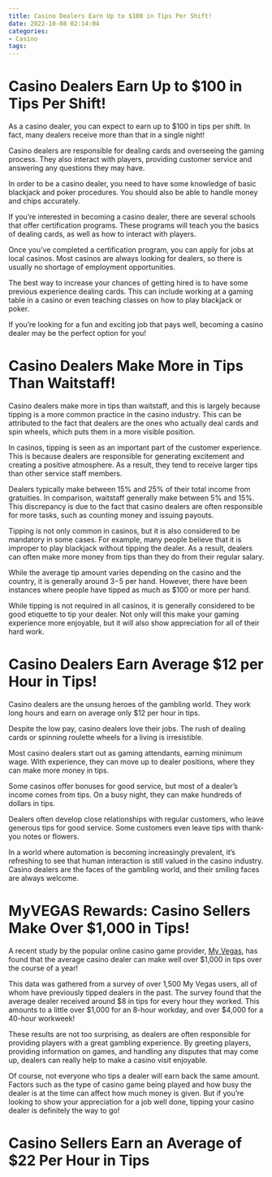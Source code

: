 ```yaml
---
title: Casino Dealers Earn Up to $100 in Tips Per Shift!
date: 2022-10-08 02:14:04
categories:
- Casino
tags:
---
```



#  Casino Dealers Earn Up to $100 in Tips Per Shift!

As a casino dealer, you can expect to earn up to $100 in tips per shift. In fact, many dealers receive more than that in a single night!

Casino dealers are responsible for dealing cards and overseeing the gaming process. They also interact with players, providing customer service and answering any questions they may have.

In order to be a casino dealer, you need to have some knowledge of basic blackjack and poker procedures. You should also be able to handle money and chips accurately.

If you’re interested in becoming a casino dealer, there are several schools that offer certification programs. These programs will teach you the basics of dealing cards, as well as how to interact with players.

Once you’ve completed a certification program, you can apply for jobs at local casinos. Most casinos are always looking for dealers, so there is usually no shortage of employment opportunities.

The best way to increase your chances of getting hired is to have some previous experience dealing cards. This can include working at a gaming table in a casino or even teaching classes on how to play blackjack or poker.

If you’re looking for a fun and exciting job that pays well, becoming a casino dealer may be the perfect option for you!

#  Casino Dealers Make More in Tips Than Waitstaff!

Casino dealers make more in tips than waitstaff, and this is largely because tipping is a more common practice in the casino industry. This can be attributed to the fact that dealers are the ones who actually deal cards and spin wheels, which puts them in a more visible position.

In casinos, tipping is seen as an important part of the customer experience. This is because dealers are responsible for generating excitement and creating a positive atmosphere. As a result, they tend to receive larger tips than other service staff members.

Dealers typically make between 15% and 25% of their total income from gratuities. In comparison, waitstaff generally make between 5% and 15%. This discrepancy is due to the fact that casino dealers are often responsible for more tasks, such as counting money and issuing payouts.

Tipping is not only common in casinos, but it is also considered to be mandatory in some cases. For example, many people believe that it is improper to play blackjack without tipping the dealer. As a result, dealers can often make more money from tips than they do from their regular salary.

While the average tip amount varies depending on the casino and the country, it is generally around $3-$5 per hand. However, there have been instances where people have tipped as much as $100 or more per hand.

While tipping is not required in all casinos, it is generally considered to be good etiquette to tip your dealer. Not only will this make your gaming experience more enjoyable, but it will also show appreciation for all of their hard work.

#  Casino Dealers Earn Average $12 per Hour in Tips!

Casino dealers are the unsung heroes of the gambling world. They work long hours and earn on average only $12 per hour in tips.

Despite the low pay, casino dealers love their jobs. The rush of dealing cards or spinning roulette wheels for a living is irresistible.

Most casino dealers start out as gaming attendants, earning minimum wage. With experience, they can move up to dealer positions, where they can make more money in tips.

Some casinos offer bonuses for good service, but most of a dealer’s income comes from tips. On a busy night, they can make hundreds of dollars in tips.

Dealers often develop close relationships with regular customers, who leave generous tips for good service. Some customers even leave tips with thank-you notes or flowers.

In a world where automation is becoming increasingly prevalent, it’s refreshing to see that human interaction is still valued in the casino industry. Casino dealers are the faces of the gambling world, and their smiling faces are always welcome.

#  MyVEGAS Rewards: Casino Sellers Make Over $1,000 in Tips!

A recent study by the popular online casino game provider, <a href="https://www.myvegas.com">My Vegas</a>, has found that the average casino dealer can make well over $1,000 in tips over the course of a year!

This data was gathered from a survey of over 1,500 My Vegas users, all of whom have previously tipped dealers in the past. The survey found that the average dealer received around $8 in tips for every hour they worked. This amounts to a little over $1,000 for an 8-hour workday, and over $4,000 for a 40-hour workweek!

These results are not too surprising, as dealers are often responsible for providing players with a great gambling experience. By greeting players, providing information on games, and handling any disputes that may come up, dealers can really help to make a casino visit enjoyable.

Of course, not everyone who tips a dealer will earn back the same amount. Factors such as the type of casino game being played and how busy the dealer is at the time can affect how much money is given. But if you’re looking to show your appreciation for a job well done, tipping your casino dealer is definitely the way to go!

#  Casino Sellers Earn an Average of $22 Per Hour in Tips

<!--

Casino sellers earn an average of $22 per hour in tips, according to a study by the website Casino.org. The site surveyed nearly 2,000 people who have worked as casino sellers, and found that the average tip is $11.19 per hour.

The study also found that the majority of casino sellers – 83 percent – receive tips from players. However, almost one-third of respondents said they also receive tips from dealers or other casino staff.

Casino.org’s Vice President of Marketing, Noah Gardenswartz, said that the results of the study show that casino sellers are an important part of the gambling experience for players.

“The people who are dealing with customers and taking their orders are a vital part of the casino gaming experience,” Gardenswartz said in a statement. “Our survey shows that they are appreciated by players and generate a healthy amount of tips.”

According to the survey, casino sellers in Nevada earn the most in tips, averaging $25 per hour. In contrast, those working in Atlantic City casinos earn the least in tips, at $9 per hour on average.

While it’s not always easy to work as a casino seller – 43 percent of respondents said they had experienced harassment from players – it can be a lucrative career path. With tips averaging $11.19 per hour, casino sellers can bring home more than $23,000 each year.</p>


<p>The gambling industry is booming these days, and with it comes an increasing demand for jobs within casinos themselves. If you’re interested in getting into this industry but don’t know where to start, consider becoming a casino seller.</p>


<p>What does a casino seller do? This position involves taking orders from players and serving them food and drinks. They may also be responsible for checking IDs and ensuring that everyone inside the casino is of legal age.</p>





If you’re looking for a fun and exciting job within the gambling industry, becoming a casino seller may be right for you! This position involves taking orders from players and serving them food and drinks; you may also be responsible for checking IDs and ensuring that everyone inside the casino is of legal age.</p>

 <p>The average hourly wage for casino sellers is $22, according to a recent study by Casino.org. In addition to earning a decent salary, 73 percent of participants in the study reported receiving tips from players on a regular basis – with an average tip amount of $11.19/hour.</p> <p>So what does it take to become a casino seller? Unfortunately, there is no one-size-fits-all answer to this question; each casino will likely have its own set of hiring requirements.</p> <p><strong><em>However</em></strong>, some general qualifications that you may be expected to meet include: being at least 18 years old (depending on your location), having excellent customer service skills, being able to work long hours (including weekends and holidays), and having basic knowledge about popular table games such as blackjack and poker.</p> <h3 class="">What Are the Advantages of Becoming a Casino Seller?</h3> <ul><li><strong><em>Good Pay</em>:</strong> As mentioned earlier, the average hourly wage for casino sellers is around $22 – which is considerably higher than many other positions within casinos.</li></ul><ul><li><strong><em>:">Flexible Hours: </strong></em>: One great thing about being a casino seller is that you typically have more control over your hours than other employees do. This means you can often work around your own schedule – something especially valuable if you have other commitments outside of work.</li></ul><ul><li><strong><em>: Fun Working Environment: </strong></em>: Let’s face it – working in a casino can be pretty glamorous! If you love interacting with people and enjoy playing table games yourself, then selling food and drinks to other gamblers may be just up your alley.</li></ul></ol>>